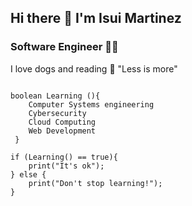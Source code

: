 ## Hi there 👋 I'm Isui Martinez
### Software Engineer 👨‍🚀
I love dogs and reading 📘
"Less is more"
~~~

boolean Learning (){  
    Computer Systems engineering
    Cybersecurity
    Cloud Computing
    Web Development
 }
 
if (Learning() == true){
    print("It's ok");   
} else {
    print("Don't stop learning!");
}
~~~
